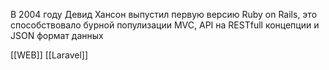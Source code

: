 <p>В 2004 году Девид Хансон выпустил первую версию Ruby on Rails, это способствовало бурной популизации MVC, API на RESTfull концепции и JSON формат данных</p>

[[WEB]] [[Laravel]]